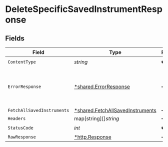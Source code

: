# DeleteSpecificSavedInstrumentResponse


## Fields

| Field                                                                               | Type                                                                                | Required                                                                            | Description                                                                         |
| ----------------------------------------------------------------------------------- | ----------------------------------------------------------------------------------- | ----------------------------------------------------------------------------------- | ----------------------------------------------------------------------------------- |
| `ContentType`                                                                       | *string*                                                                            | :heavy_check_mark:                                                                  | N/A                                                                                 |
| `ErrorResponse`                                                                     | [*shared.ErrorResponse](../../models/shared/errorresponse.md)                       | :heavy_minus_sign:                                                                  | Any bad or invalid request will lead to following error object                      |
| `FetchAllSavedInstruments`                                                          | [*shared.FetchAllSavedInstruments](../../models/shared/fetchallsavedinstruments.md) | :heavy_minus_sign:                                                                  | OK                                                                                  |
| `Headers`                                                                           | map[string][]*string*                                                               | :heavy_minus_sign:                                                                  | N/A                                                                                 |
| `StatusCode`                                                                        | *int*                                                                               | :heavy_check_mark:                                                                  | N/A                                                                                 |
| `RawResponse`                                                                       | [*http.Response](https://pkg.go.dev/net/http#Response)                              | :heavy_minus_sign:                                                                  | N/A                                                                                 |